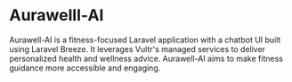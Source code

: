 # Aurawelll-AI
Aurawell-AI is a fitness-focused Laravel application with a chatbot UI built using Laravel Breeze. It leverages Vultr's managed services to deliver personalized health and wellness advice. Aurawell-AI aims to make fitness guidance more accessible and engaging.
